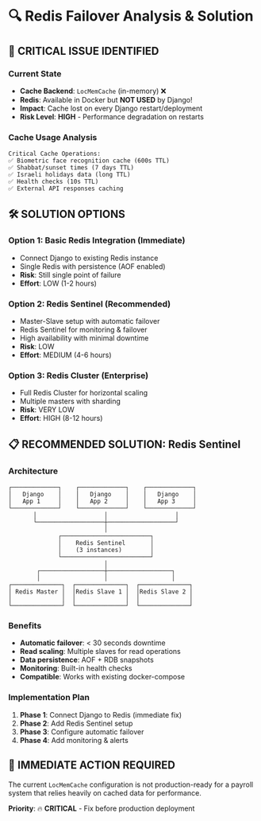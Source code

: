 # 🔍 Redis Failover Analysis & Solution

## 🚨 **CRITICAL ISSUE IDENTIFIED**

### Current State
- **Cache Backend**: `LocMemCache` (in-memory) ❌
- **Redis**: Available in Docker but **NOT USED** by Django! 
- **Impact**: Cache lost on every Django restart/deployment
- **Risk Level**: **HIGH** - Performance degradation on restarts

### Cache Usage Analysis
```
Critical Cache Operations:
✅ Biometric face recognition cache (600s TTL)
✅ Shabbat/sunset times (7 days TTL) 
✅ Israeli holidays data (long TTL)
✅ Health checks (10s TTL)
✅ External API responses caching
```

## 🛠️ **SOLUTION OPTIONS**

### Option 1: **Basic Redis Integration** (Immediate)
- Connect Django to existing Redis instance
- Single Redis with persistence (AOF enabled)
- **Risk**: Still single point of failure
- **Effort**: LOW (1-2 hours)

### Option 2: **Redis Sentinel** (Recommended)
- Master-Slave setup with automatic failover
- Redis Sentinel for monitoring & failover
- High availability with minimal downtime
- **Risk**: LOW 
- **Effort**: MEDIUM (4-6 hours)

### Option 3: **Redis Cluster** (Enterprise)
- Full Redis Cluster for horizontal scaling
- Multiple masters with sharding
- **Risk**: VERY LOW
- **Effort**: HIGH (8-12 hours)

## 📋 **RECOMMENDED SOLUTION: Redis Sentinel**

### Architecture
```
┌─────────────┐    ┌─────────────┐    ┌─────────────┐
│   Django    │    │   Django    │    │   Django    │
│   App 1     │    │   App 2     │    │   App 3     │
└─────────────┘    └─────────────┘    └─────────────┘
       │                   │                   │
       └───────────────────┼───────────────────┘
                           │
              ┌─────────────────────────┐
              │    Redis Sentinel       │
              │    (3 instances)        │
              └─────────────────────────┘
                           │
        ┌──────────────────┼──────────────────┐
        │                  │                  │
┌──────────────┐  ┌──────────────┐  ┌──────────────┐
│ Redis Master │  │Redis Slave 1 │  │Redis Slave 2 │
│              │  │              │  │              │
└──────────────┘  └──────────────┘  └──────────────┘
```

### Benefits
- **Automatic failover**: < 30 seconds downtime
- **Read scaling**: Multiple slaves for read operations  
- **Data persistence**: AOF + RDB snapshots
- **Monitoring**: Built-in health checks
- **Compatible**: Works with existing docker-compose

### Implementation Plan
1. **Phase 1**: Connect Django to Redis (immediate fix)
2. **Phase 2**: Add Redis Sentinel setup
3. **Phase 3**: Configure automatic failover
4. **Phase 4**: Add monitoring & alerts

## 🎯 **IMMEDIATE ACTION REQUIRED**

The current `LocMemCache` configuration is not production-ready for a payroll system that relies heavily on cached data for performance.

**Priority**: 🔥 **CRITICAL** - Fix before production deployment